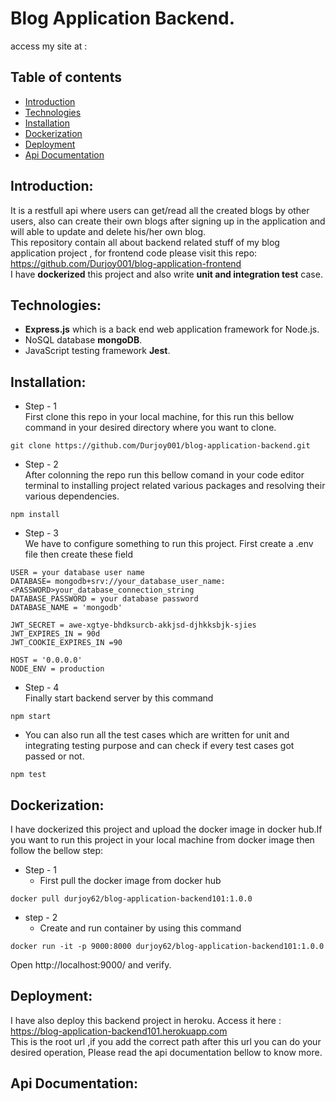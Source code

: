 # Blog Application Backend.

access my site at :

## Table of contents

- [Introduction](#introduction)
- [Technologies](#technologies)
- [Installation](#installation)
- [Dockerization](#dockerization)
- [Deployment](#deployment)
- [Api Documentation](#api-documentation)

## Introduction:

It is a restfull api where users can get/read all the created blogs by other users, also can create their own blogs after signing up in the application and will able to update and delete his/her own blog.  
 This repository contain all about backend related stuff of my blog application project , for frontend code please visit this repo: https://github.com/Durjoy001/blog-application-frontend  
I have **dockerized** this project and also write **unit and integration test** case.

## Technologies:

- **Express.js** which is a back end web application framework for Node.js.
- NoSQL database **mongoDB**.
- JavaScript testing framework **Jest**.

## Installation:

- Step - 1  
  First clone this repo in your local machine, for this run this bellow command in your desired directory where you want to clone.

```
git clone https://github.com/Durjoy001/blog-application-backend.git
```

- Step - 2  
  After colonning the repo run this bellow comand in your code editor terminal to installing project related various packages and resolving their various dependencies.

```
npm install
```

- Step - 3  
  We have to configure something to run this project. First create a .env file then create these field

```
USER = your database user name
DATABASE= mongodb+srv://your_database_user_name:<PASSWORD>your_database_connection_string
DATABASE_PASSWORD = your database password
DATABASE_NAME = 'mongodb'

JWT_SECRET = awe-xgtye-bhdksurcb-akkjsd-djhkksbjk-sjies
JWT_EXPIRES_IN = 90d
JWT_COOKIE_EXPIRES_IN =90

HOST = '0.0.0.0'
NODE_ENV = production
```

- Step - 4  
  Finally start backend server by this command

```
npm start
```

- You can also run all the test cases which are written for unit and integrating testing purpose and can check if every test cases got passed or not.

```
npm test
```

## Dockerization:

I have dockerized this project and upload the docker image in docker hub.If you want to run this project in your local machine from docker image then follow the bellow step:

- Step - 1
  - First pull the docker image from docker hub

```
docker pull durjoy62/blog-application-backend101:1.0.0
```

- step - 2
  - Create and run container by using this command

```
docker run -it -p 9000:8000 durjoy62/blog-application-backend101:1.0.0
```

Open http://localhost:9000/ and verify.

## Deployment:

I have also deploy this backend project in heroku. Access it here : https://blog-application-backend101.herokuapp.com  
This is the root url ,if you add the correct path after this url you can do your desired operation, Please read the api documentation bellow to know more.

## Api Documentation:
